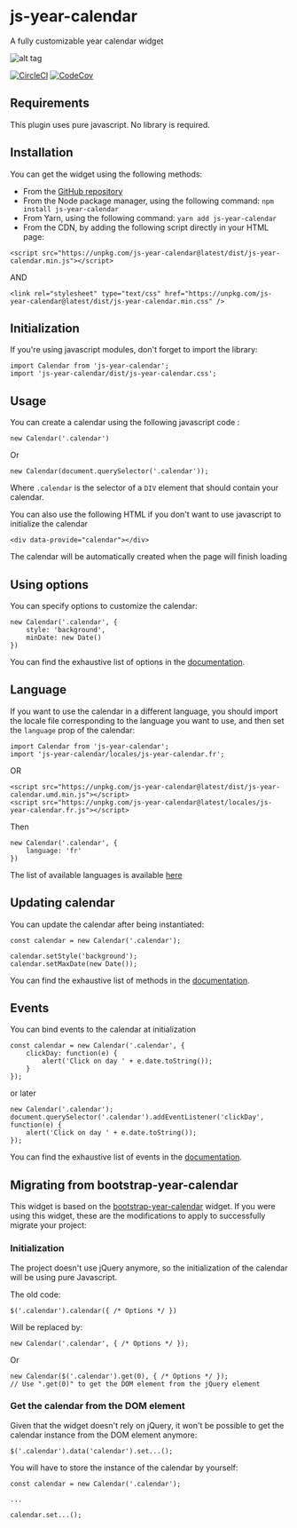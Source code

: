 # js-year-calendar
A fully customizable year calendar widget

![alt tag](http://www.bootstrap-year-calendar.com/img/calendar.png)

[![CircleCI](https://img.shields.io/circleci/project/github/year-calendar/js-year-calendar/master.svg)](https://circleci.com/gh/year-calendar/js-year-calendar/tree/master)
[![CodeCov](https://img.shields.io/codecov/c/github/year-calendar/js-year-calendar/master.svg)](https://codecov.io/gh/year-calendar/js-year-calendar)

## Requirements

This plugin uses pure javascript. No library is required.

## Installation

You can get the widget using the following methods:
- From the [GitHub repository](https://github.com/year-calendar/js-year-calendar/releases)
- From the Node package manager, using the following command: `npm install js-year-calendar`
- From Yarn, using the following command: `yarn add js-year-calendar`
- From the CDN, by adding the following script directly in your HTML page:

`<script src="https://unpkg.com/js-year-calendar@latest/dist/js-year-calendar.min.js"></script>`

AND

`<link rel="stylesheet" type="text/css" href="https://unpkg.com/js-year-calendar@latest/dist/js-year-calendar.min.css" />`

## Initialization

If you're using javascript modules, don't forget to import the library:

```
import Calendar from 'js-year-calendar';
import 'js-year-calendar/dist/js-year-calendar.css';
```

## Usage

You can create a calendar using the following javascript code :
```
new Calendar('.calendar')
```

Or

```
new Calendar(document.querySelector('.calendar'));
```

Where `.calendar` is the selector of a `DIV` element that should contain your calendar.

You can also use the following HTML if you don't want to use javascript to initialize the calendar
```
<div data-provide="calendar"></div>
```
The calendar will be automatically created when the page will finish loading

## Using options

You can specify options to customize the calendar:
```
new Calendar('.calendar', {
    style: 'background',
    minDate: new Date()
})
```

You can find the exhaustive list of options in the [documentation](/documentation).

## Language

If you want to use the calendar in a different language, you should import the locale file corresponding to the language you want to use, and then set the `language` prop of the calendar:

```
import Calendar from 'js-year-calendar';
import 'js-year-calendar/locales/js-year-calendar.fr';
```

OR

```
<script src="https://unpkg.com/js-year-calendar@latest/dist/js-year-calendar.umd.min.js"></script>
<script src="https://unpkg.com/js-year-calendar@latest/locales/js-year-calendar.fr.js"></script>
```

Then

```
new Calendar('.calendar', {
    language: 'fr'
})
```

The list of available languages is available [here](https://github.com/year-calendar/js-year-calendar/tree/master/locales)

## Updating calendar

You can update the calendar after being instantiated:
```
const calendar = new Calendar('.calendar');

calendar.setStyle('background');
calendar.setMaxDate(new Date());
```

You can find the exhaustive list of methods in the [documentation](/documentation).

## Events

You can bind events to the calendar at initialization
```
const calendar = new Calendar('.calendar', {
    clickDay: function(e) {
        alert('Click on day ' + e.date.toString());
    }
});
```

or later

```
new Calendar('.calendar');
document.querySelector('.calendar').addEventListener('clickDay', function(e) {
    alert('Click on day ' + e.date.toString());
});
```

You can find the exhaustive list of events in the [documentation](/documentation).

## Migrating from bootstrap-year-calendar

This widget is based on the [bootstrap-year-calendar](https://github.com/Paul-DS/bootstrap-year-calendar) widget.
If you were using this widget, these are the modifications to apply to successfully migrate your project:

### Initialization

The project doesn't use jQuery anymore, so the initialization of the calendar will be using pure Javascript.

The old code:
```
$('.calendar').calendar({ /* Options */ })
```

Will be replaced by:
```
new Calendar('.calendar', { /* Options */ });
```

Or 

```
new Calendar($('.calendar').get(0), { /* Options */ });
// Use ".get(0)" to get the DOM element from the jQuery element
```

### Get the calendar from the DOM element

Given that the widget doesn't rely on jQuery, it won't be possible to get the calendar instance from the DOM element anymore:
```
$('.calendar').data('calendar').set...();
```

You will have to store the instance of the calendar by yourself:
```
const calendar = new Calendar('.calendar');

...

calendar.set...();
```